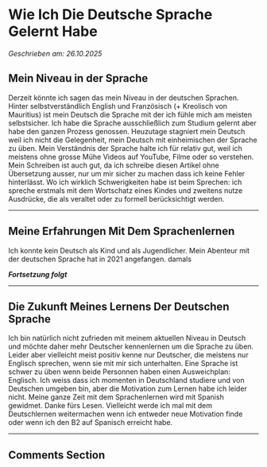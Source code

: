 # Wie Ich Die Deutsche Sprache Gelernt Habe

*Geschrieben am: 26.10.2025*

## Mein Niveau in der Sprache

Derzeit könnte ich sagen das mein Niveau in der deutschen Sprachen. Hinter selbstverständlich English und Französisch (+ Kreolisch von Mauritius) ist mein Deutsch die Sprache mit der ich fühle mich am meisten selbstsicher. Ich habe die Sprache ausschließlich zum Studium gelernt aber habe den ganzen Prozess genossen. Heuzutage stagniert mein Deutsch weil ich nicht die Gelegenheit, mein Deutsch mit einheimischen der Sprache zu üben. Mein Verständnis der Sprache halte ich für relativ gut, weil ich meistens ohne grosse Mühe Videos auf YouTube, Filme oder so verstehen. Mein Schreiben ist auch gut, da ich schreibe diesen Artikel ohne Übersetzung ausser, nur um mir sicher zu machen dass ich keine Fehler hinterlässt.  Wo ich wirklich Schwerigkeiten habe ist beim Sprechen: ich spreche erstmals mit dem Wortschatz eines Kindes und zweitens nutze Ausdrücke, die als veraltet oder zu formell berücksichtigt werden. 

---

## Meine Erfahrungen Mit Dem Sprachenlernen

Ich konnte kein Deutsch als Kind und als Jugendlicher. Mein Abenteur mit der deutschen Sprache hat in 2021 angefangen. damals

***Fortsetzung folgt***

---

## Die Zukunft Meines Lernens Der Deutschen Sprache

Ich bin natürlich nicht zufrieden mit meinem aktuellen Niveau in Deutsch und möchte daher mehr Deutscher kennenlernen um die Sprache zu üben. Leider aber vielleicht meist positiv kenne nur Deutscher, die meistens nur Englisch sprechen, wenn sie mit mir sich unterhalten. Eine Sprache ist schwer zu üben wenn beide Personnen haben einen Ausweichplan: Englisch. Ich weiss dass ich momenten in Deutschland studiere und von Deutschen umgeben bin, aber die Motivation zum Lernen habe ich leider nicht. Meine ganze Zeit mit dem Sprachenlernen wird mit Spanish gewidmet. Danke fürs Lesen. Vielleicht werde ich mal mit dem Deutschlernen weitermachen wenn ich entweder neue Motivation finde oder wenn ich den B2 auf Spanisch erreicht habe.

---

## Comments Section

<script src="https://giscus.app/client.js"
        data-repo="cedricfyc/my-cv-blog"
        data-repo-id="R_kgDOQFT-mg"
        data-category="Q&A"
        data-category-id="DIC_kwDOQFT-ms4Cw36I"
        data-mapping="pathname"
        data-strict="0"
        data-reactions-enabled="1"
        data-emit-metadata="0"
        data-input-position="bottom"
        data-theme="dark"
        data-lang="en"
        crossorigin="anonymous"
        async>
</script>
